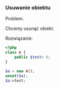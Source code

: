 ### Usuwanie obiektu

Problem.

Chcemy usunąć obiekt.

Rozwiązanie:

```php
<?php
class A {
    public $test= 0;
}

$a = new A();
unset($a);
$a->test; 
```